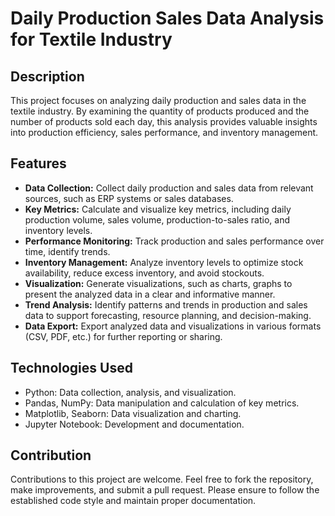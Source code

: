 # Daily Production Sales Data Analysis for Textile Industry

## Description
This project focuses on analyzing daily production and sales data in the textile industry. By examining the quantity of products produced and the number of products sold each day, this analysis provides valuable insights into production efficiency, sales performance, and inventory management.

## Features
- **Data Collection:** Collect daily production and sales data from relevant sources, such as ERP systems or sales databases.
- **Key Metrics:** Calculate and visualize key metrics, including daily production volume, sales volume, production-to-sales ratio, and inventory levels.
- **Performance Monitoring:** Track production and sales performance over time, identify trends.
- **Inventory Management:** Analyze inventory levels to optimize stock availability, reduce excess inventory, and avoid stockouts.
- **Visualization:** Generate visualizations, such as charts, graphs to present the analyzed data in a clear and informative manner.
- **Trend Analysis:** Identify patterns and trends in production and sales data to support forecasting, resource planning, and decision-making.
- **Data Export:** Export analyzed data and visualizations in various formats (CSV, PDF, etc.) for further reporting or sharing.

## Technologies Used
- Python: Data collection, analysis, and visualization.
- Pandas, NumPy: Data manipulation and calculation of key metrics.
- Matplotlib, Seaborn: Data visualization and charting.
- Jupyter Notebook: Development and documentation.


## Contribution
Contributions to this project are welcome. Feel free to fork the repository, make improvements, and submit a pull request. Please ensure to follow the established code style and maintain proper documentation.
